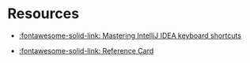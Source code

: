 Resources
===

- [:fontawesome-solid-link: Mastering IntelliJ IDEA keyboard shortcuts](https://www.jetbrains.com/help/idea/mastering-keyboard-shortcuts.html)

- [:fontawesome-solid-link: Reference Card](https://resources.jetbrains.com/storage/products/intellij-idea/docs/IntelliJIDEA_ReferenceCard.pdf)
